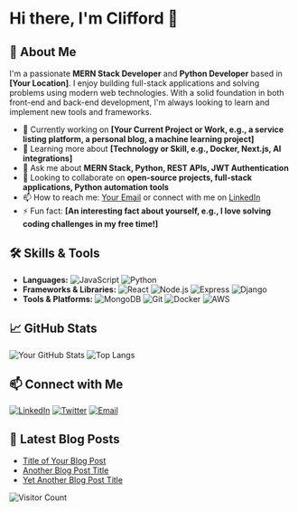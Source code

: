 # Hi there, I'm Clifford 👋

## 🌟 About Me
I'm a passionate **MERN Stack Developer** and **Python Developer** based in **[Your Location]**. I enjoy building full-stack applications and solving problems using modern web technologies. With a solid foundation in both front-end and back-end development, I'm always looking to learn and implement new tools and frameworks.

- 🔭 Currently working on **[Your Current Project or Work, e.g., a service listing platform, a personal blog, a machine learning project]**
- 🌱 Learning more about **[Technology or Skill, e.g., Docker, Next.js, AI integrations]**
- 💬 Ask me about **MERN Stack, Python, REST APIs, JWT Authentication**
- 👯 Looking to collaborate on **open-source projects, full-stack applications, Python automation tools**
- 📫 How to reach me: [Your Email](mailto:youremail@example.com) or connect with me on [LinkedIn](https://www.linkedin.com/in/yourprofile)
- ⚡ Fun fact: **[An interesting fact about yourself, e.g., I love solving coding challenges in my free time!]**

## 🛠️ Skills & Tools
- **Languages:** ![JavaScript](https://img.shields.io/badge/-JavaScript-F7DF1E?logo=javascript&logoColor=black) ![Python](https://img.shields.io/badge/-Python-3776AB?logo=python&logoColor=white)
- **Frameworks & Libraries:** ![React](https://img.shields.io/badge/-React-61DAFB?logo=react&logoColor=black) ![Node.js](https://img.shields.io/badge/-Node.js-339933?logo=node.js&logoColor=white) ![Express](https://img.shields.io/badge/-Express.js-000000?logo=express&logoColor=white) ![Django](https://img.shields.io/badge/-Django-092E20?logo=django&logoColor=white)
- **Tools & Platforms:** ![MongoDB](https://img.shields.io/badge/-MongoDB-47A248?logo=mongodb&logoColor=white) ![Git](https://img.shields.io/badge/-Git-F05032?logo=git&logoColor=white) ![Docker](https://img.shields.io/badge/-Docker-2496ED?logo=docker&logoColor=white) ![AWS](https://img.shields.io/badge/-AWS-232F3E?logo=amazon-aws&logoColor=white)

## 📈 GitHub Stats
![Your GitHub Stats](https://github-readme-stats.vercel.app/api?username=Clifford537&show_icons=true&theme=radical)
![Top Langs](https://github-readme-stats.vercel.app/api/top-langs/?username=Clifford537&layout=compact&theme=radical)

## 📫 Connect with Me
[![LinkedIn](https://img.shields.io/badge/LinkedIn-0A66C2?style=flat&logo=linkedin&logoColor=white)](https://www.linkedin.com/in/yourprofile)
[![Twitter](https://img.shields.io/badge/Twitter-1DA1F2?style=flat&logo=twitter&logoColor=white)](https://twitter.com/yourprofile)
[![Email](https://img.shields.io/badge/Email-D14836?style=flat&logo=gmail&logoColor=white)](mailto:youremail@example.com)

## 🧾 Latest Blog Posts
<!-- BLOG-POST-LIST:START -->
- [Title of Your Blog Post](https://yourblog.com/blog-post)
- [Another Blog Post Title](https://yourblog.com/blog-post-2)
- [Yet Another Blog Post Title](https://yourblog.com/blog-post-3)
<!-- BLOG-POST-LIST:END -->

![Visitor Count](https://komarev.com/ghpvc/?username=Clifford537&color=blue)
